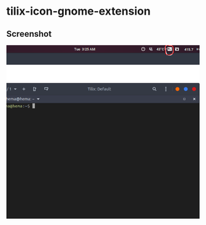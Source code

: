# tilix-icon-gnome-extension

## Screenshot

![](https://raw.githubusercontent.com/HemaZ/tilix-icon-gnome-extension/master/screenshot/Screenshot-20180821032511-699x629.png)
